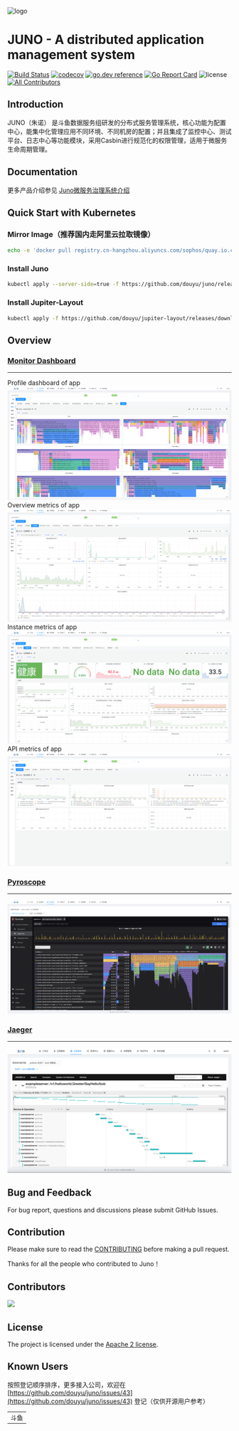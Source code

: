 ![logo](docs/logo.png)

# JUNO - A distributed application management system

[![Build Status](https://travis-ci.org/douyu/juno.svg?branch=master)](https://travis-ci.org/douyu/juno)
[![codecov](https://codecov.io/gh/douyu/juno/branch/master/graph/badge.svg)](https://codecov.io/gh/douyu/juno)
[![go.dev reference](https://img.shields.io/badge/go.dev-reference-007d9c?logo=go&logoColor=white&style=flat-square)](https://pkg.go.dev/github.com/douyu/juno?tab=doc)
[![Go Report Card](https://goreportcard.com/badge/github.com/douyu/juno)](https://goreportcard.com/report/github.com/douyu/juno)
![license](https://img.shields.io/badge/license-Apache--2.0-green.svg)<!-- ALL-CONTRIBUTORS-BADGE:START - Do not remove or modify this section -->
[![All Contributors](https://img.shields.io/badge/all_contributors-15-orange.svg?style=flat-square)](#contributors-)
<!-- ALL-CONTRIBUTORS-BADGE:END -->

## Introduction

JUNO（朱诺） 是斗鱼数据服务组研发的分布式服务管理系统，核心功能为配置中心，能集中化管理应用不同环境、不同机房的配置；并且集成了监控中心、测试平台、日志中心等功能模块，采用Casbin进行规范化的权限管理，适用于微服务生命周期管理。

## Documentation

更多产品介绍参见 [Juno微服务治理系统介绍](http://jupiter.douyu.com/juno)

## Quick Start with Kubernetes

### Mirror Image（推荐国内走阿里云拉取镜像）

```bash
echo -e 'docker pull registry.cn-hangzhou.aliyuncs.com/sophos/quay.io.coreos.etcd:v3.3\ndocker tag registry.cn-hangzhou.aliyuncs.com/sophos/quay.io.coreos.etcd:v3.3 quay.io/coreos/etcd:v3.3\ndocker pull registry.cn-hangzhou.aliyuncs.com/sophos/curlimages.curl:7.88.1\ndocker tag registry.cn-hangzhou.aliyuncs.com/sophos/curlimages.curl:7.88.1 curlimages/curl:7.88.1\ndocker pull registry.cn-hangzhou.aliyuncs.com/sophos/redis:6.2-alpine\ndocker tag registry.cn-hangzhou.aliyuncs.com/sophos/redis:6.2-alpine redis:6.2-alpine\ndocker pull registry.cn-hangzhou.aliyuncs.com/sophos/ghcr.io.douyu.juno-agent-dev:latest\ndocker tag registry.cn-hangzhou.aliyuncs.com/sophos/ghcr.io.douyu.juno-agent-dev:latest ghcr.io/douyu/juno-agent-dev:latest\ndocker pull registry.cn-hangzhou.aliyuncs.com/sophos/jaegertracing.all-in-one:1.42\ndocker tag registry.cn-hangzhou.aliyuncs.com/sophos/jaegertracing.all-in-one:1.42 jaegertracing/all-in-one:1.42\ndocker pull registry.cn-hangzhou.aliyuncs.com/sophos/ghcr.io.douyu.exampleserver-dev:latest\ndocker tag registry.cn-hangzhou.aliyuncs.com/sophos/ghcr.io.douyu.exampleserver-dev:latest ghcr.io/douyu/exampleserver-dev:latest\ndocker pull registry.cn-hangzhou.aliyuncs.com/sophos/python:3.9-alpine\ndocker tag registry.cn-hangzhou.aliyuncs.com/sophos/python:3.9-alpine python:3.9-alpine\ndocker pull registry.cn-hangzhou.aliyuncs.com/sophos/adminer:4.8.1\ndocker tag registry.cn-hangzhou.aliyuncs.com/sophos/adminer:4.8.1 adminer:4.8.1\ndocker pull registry.cn-hangzhou.aliyuncs.com/sophos/ghcr.io.douyu.juno-admin-dev:latest\ndocker tag registry.cn-hangzhou.aliyuncs.com/sophos/ghcr.io.douyu.juno-admin-dev:latest ghcr.io/douyu/juno-admin-dev:latest\ndocker pull registry.cn-hangzhou.aliyuncs.com/sophos/grafana.grafana:9.3.6\ndocker tag registry.cn-hangzhou.aliyuncs.com/sophos/grafana.grafana:9.3.6 grafana/grafana:9.3.6\ndocker pull registry.cn-hangzhou.aliyuncs.com/sophos/prom.prometheus:v2.42.0\ndocker tag registry.cn-hangzhou.aliyuncs.com/sophos/prom.prometheus:v2.42.0 prom/prometheus:v2.42.0\ndocker pull registry.cn-hangzhou.aliyuncs.com/sophos/pyroscope.pyroscope:0.37.2\ndocker tag registry.cn-hangzhou.aliyuncs.com/sophos/pyroscope.pyroscope:0.37.2 pyroscope/pyroscope:0.37.2\ndocker pull registry.cn-hangzhou.aliyuncs.com/sophos/apacherocketmq.rocketmq:4.5.0\ndocker tag registry.cn-hangzhou.aliyuncs.com/sophos/apacherocketmq.rocketmq:4.5.0 apacherocketmq/rocketmq:4.5.0\ndocker pull registry.cn-hangzhou.aliyuncs.com/sophos/mysql:5.7\ndocker tag registry.cn-hangzhou.aliyuncs.com/sophos/mysql:5.7 mysql:5.7\ndocker pull registry.cn-hangzhou.aliyuncs.com/sophos/apacherocketmq.rocketmq-dashboard:1.0.0\ndocker tag registry.cn-hangzhou.aliyuncs.com/sophos/apacherocketmq.rocketmq-dashboard:1.0.0 apacherocketmq/rocketmq-dashboard:1.0.0\n' | bash
```

### Install Juno

```bash
kubectl apply --server-side=true -f https://github.com/douyu/juno/releases/download/latest/install.yml
```

### Install Jupiter-Layout

```bash
kubectl apply -f https://github.com/douyu/jupiter-layout/releases/download/latest/install.yml
```



## Overview 
### [Monitor Dashboard]()
-----
Profile dashboard of app
[![monitorpyroscope](/docs/img/monitorpyroscope.png)](https://github.com/douyu/juno)
Overview metrics of app
[![monitoroverview](/docs/img/monitoroverview.png)](https://github.com/douyu/juno)
Instance metrics of app
[![monitorinstance](/docs/img/monitorinstance.png)](https://github.com/douyu/juno)
API metrics of app
[![monitorapi](/docs/img/monitorapi.png)](https://github.com/douyu/juno)
### [Pyroscope](https://github.com/pyroscope-io/pyroscope)
----
[![pyroscope](/docs/img/pyroscope.png)](https://github.com/douyu/juno)
### [Jaeger](https://github.com/jaegertracing/jaeger)
----
[![jaeger](/docs/img/jaeger.png)](https://github.com/douyu/juno)
## Bug and Feedback

For bug report, questions and discussions please submit GitHub Issues.

## Contribution

Please make sure to read the [CONTRIBUTING](CONTRIBUTING.md) before making a pull request.

Thanks for all the people who contributed to Juno！

## Contributors

<a href="https://github.com/douyu/juno/graphs/contributors">
  <img src="https://contrib.rocks/image?repo=douyu/juno" />
</a>

## License

The project is licensed under the [Apache 2 license](https://github.com/ctripcorp/apollo/blob/master/LICENSE).

## Known Users

按照登记顺序排序，更多接入公司，欢迎在[https://github.com/douyu/juno/issues/43](https://github.com/douyu/juno/issues/43) 登记（仅供开源用户参考）

<table>
<tr>
<td>斗鱼</td>
</tr>
</table>
